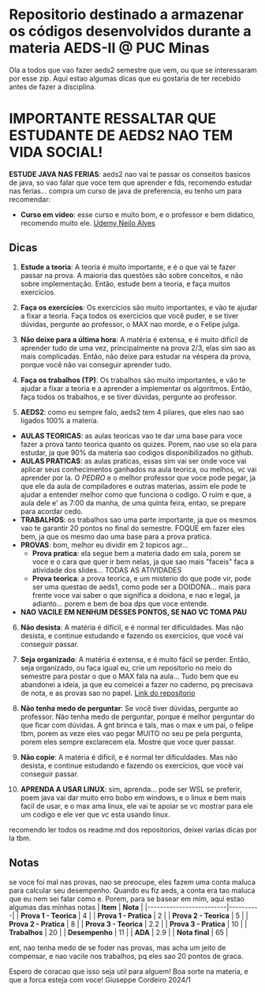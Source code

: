 # Repositorio destinado a armazenar os códigos desenvolvidos durante a materia AEDS-II @ PUC Minas

Ola  a todos que vao fazer aeds2 semestre que vem, ou que se interessaram por esse zip. Aqui estao algumas dicas que eu gostaria de ter recebido antes de fazer a disciplina.

# IMPORTANTE RESSALTAR QUE ESTUDANTE DE AEDS2 NAO TEM VIDA SOCIAL!

**ESTUDE JAVA NAS FERIAS**: aeds2 nao vai te passar os conseitos basicos de java, so vao falar que voce tem que aprender e fds, recomendo estudar nas ferias... compra um curso de java de preferencia, eu tenho um para recomendar:
  - **Curso em video**: esse curso e muito bom, e o professor e bem didatico, recomendo muito ele. 
  [Udemy Neilo Alves](https://www.udemy.com/course/java-curso-completo/?couponCode=LETSLEARNNOWPP)

## Dicas

1. **Estude a teoria**: A teoria é muito importante, e é o que vai te fazer passar na prova. A maioria das questões são sobre conceitos, e não sobre implementação. Então, estude bem a teoria, e faça muitos exercícios.

2. **Faça os exercícios**: Os exercícios são muito importantes, e vão te ajudar a fixar a teoria. Faça todos os exercícios que você puder, e se tiver dúvidas, pergunte ao professor, o MAX nao morde, e o Felipe julga.

3. **Não deixe para a última hora**: A matéria é extensa, e é muito difícil de aprender tudo de uma vez, principalmente na prova 2/3, elas sim sao as mais complicadas. Então, não deixe para estudar na véspera da prova, porque você não vai conseguir aprender tudo.

4. **Faça os trabalhos (TP)**: Os trabalhos são muito importantes, e vão te ajudar a fixar a teoria e a aprender a implementar os algoritmos. Então, faça todos os trabalhos, e se tiver dúvidas, pergunte ao professor.

5. **AEDS2**: como eu sempre falo, aeds2 tem 4 pilares, que eles nao sao ligados 100% a materia. 
  - **AULAS TEORICAS**: as aulas teoricas vao te dar uma base para voce fazer a prova tanto teorica quanto os quizes. Porem, nao use so ela para estudar, ja que 90% da materia sao codigos disponibilizados no github.
  - **AULAS PRATICAS**: as aulas praticas, essas sim vai ser onde voce vai aplicar seus conhecimentos ganhados na aula teorica, ou melhos, vc vai aprender por la. O *PEDRO* e o melhor professor que voce pode pegar, ja que ele da aula de compiladores e outras materias, assim ele pode te ajudar a entender melhor como que funciona o codigo. O ruim e que, a aula dele e' as 7:00 da manha, de uma quinta feira, entao, se prepare para acordar cedo.
  - **TRABALHOS**: os trabalhos sao uma parte importante, ja que os mesmos vao te garantir 20 pontos no final do semestre. FOQUE em fazer eles bem, ja que os mesmo dao uma base para a prova pratica.
  - **PROVAS**: bom, melhor eu dividir em 2 topicos agr...
    - **Prova pratica**: ela segue bem a materia dado em sala, porem se voce e o cara que quer ir bem nelas, ja que sao mais "faceis" faca a atividade dos slides... TODAS AS ATIVIDADES
    - **Prova teorica**: a prova teorica, e um misterio do que pode vir, pode ser uma questao de aeds1, como pode ser a DOIDONA... mais para frente voce vai saber o que significa a doidona, e nao e legal, ja adianto... porem e bem de boa dps que voce entende.
  - **NAO VACILE EM NENHUM DESSES PONTOS, SE NAO VC TOMA PAU**

6. **Não desista**: A matéria é difícil, e é normal ter dificuldades. Mas não desista, e continue estudando e fazendo os exercícios, que você vai conseguir passar.

7. **Seja organizado**: A matéria é extensa, e é muito fácil se perder. Então, seja organizado, ou faca igual eu, crie um repositorio no meio do semestre para postar o que o MAX fala na aula... Tudo bem que eu abandonei a ideia, ja que eu comeicei a fazer no caderno, pq precisava de nota, e as provas sao no papel.
[Link do repositorio](https://github.com/giusfds/Aulas-de-AEDS-II)

8. **Não tenha medo de perguntar**: Se você tiver dúvidas, pergunte ao professor. Não tenha medo de perguntar, porque é melhor perguntar do que ficar com dúvidas. A gnt brinca e tals, mas o max e um pai, o felipe tbm, porem as veze eles vao pegar MUITO no seu pe pela pergunta, porem eles sempre exclarecem ela. Mostre que voce quer passar.

9. **Não copie**: A matéria é difícil, e é normal ter dificuldades. Mas não desista, e continue estudando e fazendo os exercícios, que você vai conseguir passar.

10. **APRENDA A USAR LINUX**: sim, aprenda... pode ser WSL se preferir, poem java vai dar muito erro bobo em windows, e o linux e bem mais facil de usar, e o max ama linux, ele vai te apoiar se vc mostrar para ele um codigo e ele ver que vc esta usando linux.

recomendo ler todos os readme.md dos repositorios, deixei varias dicas por la tbm.

## Notas

se voce foi mal nas provas, nao se preocupe, eles fazem uma conta maluca para calcular seu desempenho. Quando eu fiz aeds, a conta era tao maluca que eu nem sei falar como e. Porem, para se basear em mim, aqui estao algumas das minhas notas
| **Item**                | **Nota** |
|-------------------------|----------|
| **Prova 1 - Teorica**   | 4        |
| **Prova 1 - Pratica**   | 2        |
| **Prova 2 - Teorica**   | 5        |
| **Prova 2 - Pratica**   | 8        |
| **Prova 3 - Teorica**   | 2.2      |
| **Prova 3 - Pratica**   | 10       |
| **Trabalhos**           | 20       |
| **Desempenho**          | 11       |
| **ADA**                 | 2.9      |
| **Nota final**          | 65       |


ent, nao tenha medo de se foder nas provas, mas acha um jeito de compensar, e nao vacile nos trabalhos, pq eles sao 20 pontos de graca.

Espero de coracao que isso seja util para alguem! Boa sorte na materia, e que a forca esteja com voce!
Giuseppe Cordeiro 2024/1